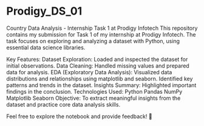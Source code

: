 # Prodigy_DS_01


Country Data Analysis - Internship Task 1 at Prodigy Infotech
This repository contains my submission for Task 1 of my internship at Prodigy Infotech. The task focuses on exploring and analyzing a dataset with Python, using essential data science libraries.

Key Features:
Dataset Exploration: Loaded and inspected the dataset for initial observations.
Data Cleaning: Handled missing values and prepared data for analysis.
EDA (Exploratory Data Analysis):
Visualized data distributions and relationships using matplotlib and seaborn.
Identified key patterns and trends in the dataset.
Insights Summary: Highlighted important findings in the conclusion.
Technologies Used:
Python
Pandas
NumPy
Matplotlib
Seaborn
Objective:
To extract meaningful insights from the dataset and practice core data analysis skills.

Feel free to explore the notebook and provide feedback! 🌟
